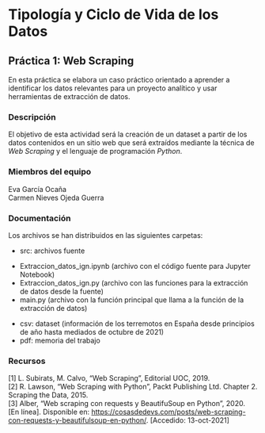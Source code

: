 # Tipología y Ciclo de Vida de los Datos
## Práctica 1: Web Scraping 

En esta práctica se elabora un caso práctico orientado a aprender a identificar los datos relevantes para un proyecto analítico y usar herramientas de extracción de datos.

### Descripción

El objetivo de esta actividad será la creación de un dataset a partir de los datos contenidos en un sitio web que será extraídos mediante la técnica de _Web Scraping_ y el lenguaje de programación _Python_.

### Miembros del equipo

Eva García Ocaña  
Carmen Nieves Ojeda Guerra

### Documentación

Los archivos se han distribuidos en las siguientes carpetas:

- src: archivos fuente    
* Extraccion_datos_ign.ipynb (archivo con el código fuente para Jupyter Notebook)
* Extraccion_datos_ign.py (archivo con las funciones para la extracción de datos desde la fuente)
* main.py (archivo con la función principal que llama a la función de la extracción de datos)
- csv: dataset (información de los terremotos en España desde principios de año hasta mediados de octubre de 2021)
- pdf: memoria del trabajo 

### Recursos

[1] L. Subirats, M. Calvo, “Web Scraping”, Editorial UOC, 2019.  
[2] R. Lawson, “Web Scraping with Python”, Packt Publishing Ltd. Chapter 2. Scraping the Data, 2015.  
[3] Alber, “Web scraping con requests y BeautifuSoup en Python”, 2020. [En línea]. Disponible en: https://cosasdedevs.com/posts/web-scraping-con-requests-y-beautifulsoup-en-python/. [Accedido: 13-oct-2021]
